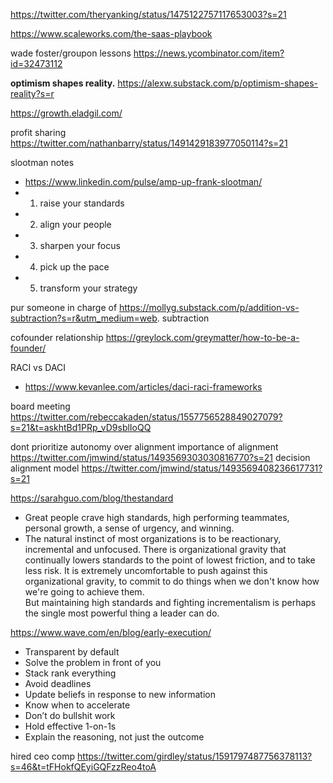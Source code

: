 https://twitter.com/theryanking/status/1475122757117653003?s=21

https://www.scaleworks.com/the-saas-playbook


wade foster/groupon lessons https://news.ycombinator.com/item?id=32473112

**optimism shapes reality.** https://alexw.substack.com/p/optimism-shapes-reality?s=r

https://growth.eladgil.com/

profit sharing
https://twitter.com/nathanbarry/status/1491429183977050114?s=21

slootman notes
- https://www.linkedin.com/pulse/amp-up-frank-slootman/
- 1. raise your standards 
- 2. align your people 
- 3. sharpen your focus 
- 4. pick up the pace 
- 5. transform your strategy


pur someone in charge of https://mollyg.substack.com/p/addition-vs-subtraction?s=r&utm_medium=web. subtraction 

cofounder relationship
https://greylock.com/greymatter/how-to-be-a-founder/


RACI vs DACI
- https://www.kevanlee.com/articles/daci-raci-frameworks

board meeting https://twitter.com/rebeccakaden/status/1557756528849027079?s=21&t=askhtBd1PRp_vD9sblIoQQ


dont prioritize autonomy over alignment
importance of alignment https://twitter.com/jmwind/status/1493569303030816770?s=21
decision alignment model https://twitter.com/jmwind/status/1493569408236617731?s=21


https://sarahguo.com/blog/thestandard
- Great people crave high standards, high performing teammates, personal growth, a sense of urgency, and winning.
- The natural instinct of most organizations is to be reactionary, incremental and unfocused. There is organizational gravity that continually lowers standards to the point of lowest friction, and to take less risk. It is extremely uncomfortable to push against this organizational gravity, to commit to do things when we don't know how we're going to achieve them.  
  But maintaining high standards and fighting incrementalism is perhaps the single most powerful thing a leader can do.
	
	
https://www.wave.com/en/blog/early-execution/
-   Transparent by default
-   Solve the problem in front of you
-   Stack rank everything
-   Avoid deadlines
-   Update beliefs in response to new information
-   Know when to accelerate
-   Don’t do bullshit work
-   Hold effective 1-on-1s
-   Explain the reasoning, not just the outcome




hired ceo comp https://twitter.com/girdley/status/1591797487756378113?s=46&t=tFHokfQEyiGQFzzReo4toA